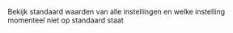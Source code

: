 Bekijk standaard waarden van alle instellingen en welke instelling momenteel niet op standaard staat